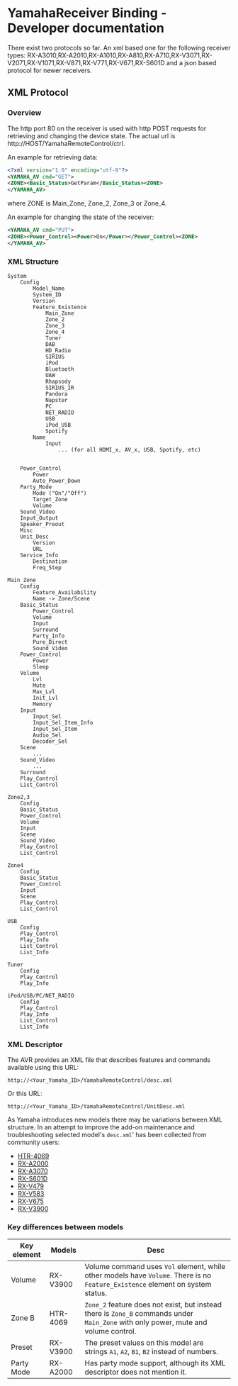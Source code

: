 # YamahaReceiver Binding - Developer documentation

There exist two protocols so far. An xml based one for the following receiver types:
RX-A3010,RX-A2010,RX-A1010,RX-A810,RX-A710,RX-V3071,RX-V2071,RX-V1071,RX-V871,RX-V771,RX-V671,RX-S601D
and a json based protocol for newer receivers.

## XML Protocol

### Overview

The http port 80 on the receiver is used with http POST requests for retrieving and changing the device state. The actual url is http://HOST/YamahaRemoteControl/ctrl.

An example for retrieving data:

```xml
<?xml version="1.0" encoding="utf-8"?>
<YAMAHA_AV cmd="GET">
<ZONE><Basic_Status>GetParam</Basic_Status><ZONE>
</YAMAHA_AV>
```

where ZONE is Main_Zone, Zone_2, Zone_3 or Zone_4.

An example for changing the state of the receiver:

```xml
<YAMAHA_AV cmd="PUT">
<ZONE><Power_Control><Power>On</Power></Power_Control><ZONE>
</YAMAHA_AV>
```

### XML Structure

	System
		Config
			Model_Name
			System_ID
			Version
			Feature_Existence
				Main_Zone
				Zone_2
				Zone_3
				Zone_4
				Tuner
				DAB
				HD_Radio
				SIRIUS
				iPod
				Bluetooth
				UAW
				Rhapsody
				SIRIUS_IR
				Pandora
				Napster
				PC
				NET_RADIO
				USB
				iPod_USB
				Spotify
			Name
				Input
					... (for all HDMI_x, AV_x, USB, Spotify, etc)


		Power_Control
			Power
			Auto_Power_Down
		Party_Mode
			Mode ("On"/"Off")
			Target_Zone
			Volume
		Sound_Video
		Input_Output
		Speaker_Preout
		Misc
		Unit_Desc
			Version
			URL
		Service_Info
			Destination
			Freq_Step

	Main Zone	
		Config
			Feature_Availability
			Name -> Zone/Scene
		Basic_Status
			Power_Control
			Volume
			Input
			Surround
			Party_Info
			Pure_Direct
			Sound_Video
		Power_Control
			Power
			Sleep
		Volume
			Lvl
			Mute
			Max_Lvl
			Init_Lvl
			Memory
		Input
			Input_Sel
			Input_Sel_Item_Info
			Input_Sel_Item
			Audio_Sel
			Decoder_Sel
		Scene
			...
		Sound_Video
			...
		Surround
		Play_Control
		List_Control

	Zone2,3	
		Config
		Basic_Status
		Power_Control
		Volume
		Input
		Scene
		Sound_Video
		Play_Control
		List_Control

	Zone4	
		Config
		Basic_Status
		Power_Control
		Input
		Scene
		Play_Control
		List_Control

	USB	
		Config
		Play_Control
		Play_Info
		List_Control
		List_Info

	Tuner	
		Config
		Play_Control
		Play_Info

	iPod/USB/PC/NET_RADIO
		Config
		Play_Control
		Play_Info
		List_Control
		List_Info

### XML Descriptor

The AVR provides an XML file that describes features and commands available using this URL:

```
http://<Your_Yamaha_ID>/YamahaRemoteControl/desc.xml
```

Or this URL:

```
http://<Your_Yamaha_ID>/YamahaRemoteControl/UnitDesc.xml
```

As Yamaha introduces new models there may be variations between XML structure.
In an attempt to improve the add-on maintenance and troubleshooting selected model's `desc.xml`' has been collected from community users:

- [HTR-4069](desc_HTR-4069.xml)
- [RX-A2000](desc_RX-A2000.xml)
- [RX-A3070](desc_RX-A3070.xml)
- [RX-S601D](desc_RX-S601D.xml)
- [RX-V479](desc_RX-V479.xml)
- [RX-V583](desc_RX-V583.xml)
- [RX-V675](desc_RX-V675.xml)
- [RX-V3900](desc_RX-V3900.xml)

### Key differences between models

| Key element | Models   | Desc                                                                                                                                |
|-------------|----------|-------------------------------------------------------------------------------------------------------------------------------------|
| Volume      | RX-V3900 | Volume command uses `Vol` element, while other models have `Volume`. There is no `Feature_Existence` element on system status.      |
| Zone B      | HTR-4069 | `Zone_2` feature does not exist, but instead there is `Zone_B` commands under `Main_Zone` with only power, mute and volume control. |
| Preset      | RX-V3900 | The preset values on this model are strings `A1`, `A2`, `B1`, `B2` instead of numbers.                                              |
| Party Mode  | RX-A2000 | Has party mode support, although its XML descriptor does not mention it.                                                            |
